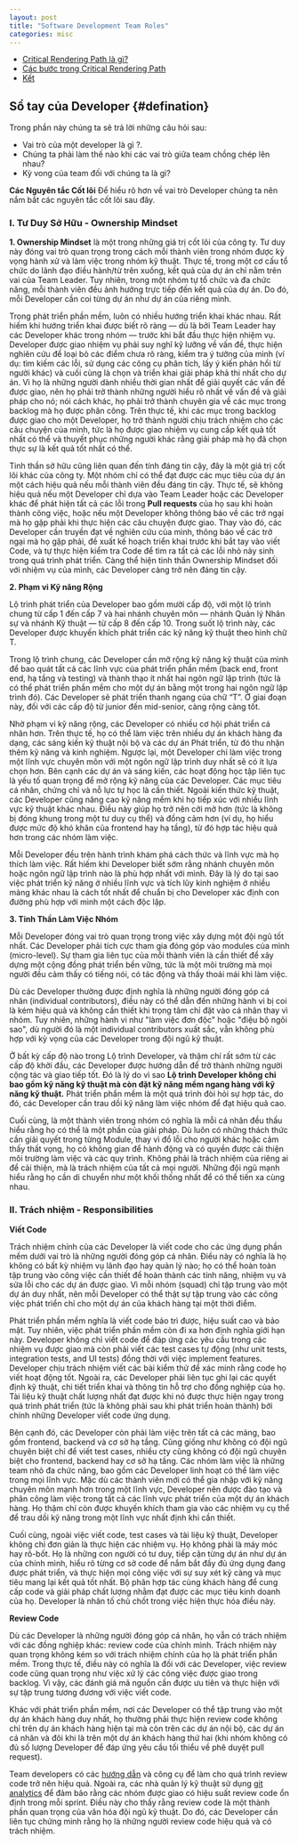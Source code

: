 ```yaml
---
layout: post
title: "Software Development Team Roles"
categories: misc
---
```


* [Critical Rendering Path là gì?](#defination)
* [Các bước trong Critical Rendering Path](#workflow)
* [Kết](#inconclution)

## Sổ tay của Developer {#defination}

Trong phần này chúng ta sẽ trả lời những câu hỏi sau:

- Vai trò của một developer là gì ?.
- Chúng ta phải làm thế nào khi các vai trò giữa team chồng chép lên nhau?
- Kỳ vong của team đối với chúng ta là gì?

**Các Nguyên tắc Cốt lõi**
Để hiểu rõ hơn về vai trò Developer chúng ta nên nắm bắt các nguyên tắc cốt lõi sau đây.

### I. Tư Duy Sở Hữu - Ownership Mindset

**1. Ownership Mindset** là một trong những giá trị cốt lõi của công ty. Tư duy này đóng vai trò quan trọng trong cách mỗi thành viên trong nhóm được kỳ vọng hành xử và làm việc trong nhóm kỹ thuật. Thực tế, trong một cơ cấu tổ chức do lãnh đạo điều hành/từ trên xuống, kết quả của dự án chỉ nằm trên vai của Team Leader. Tuy nhiên, trong một nhóm tự tổ chức và đa chức năng, mỗi thành viên đều ảnh hưởng trực tiếp đến kết quả của dự án. Do đó, mỗi Developer cần coi từng dự án như dự án của riêng mình.

Trong phát triển phần mềm, luôn có nhiều hướng triển khai khác nhau. Rất hiếm khi hướng triển khai được biết rõ ràng — dù là bởi Team Leader hay các Developer khác trong nhóm — trước khi bắt đầu thực hiện nhiệm vụ. Developer được giao nhiệm vụ phải suy nghĩ kỹ lưỡng về vấn đề, thực hiện nghiên cứu để loại bỏ các điểm chưa rõ ràng, kiểm tra ý tưởng của mình (ví dụ: tìm kiếm các lỗi, sử dụng các công cụ phân tích, lấy ý kiến phản hồi từ người khác) và cuối cùng là chọn và triển khai giải pháp khả thi nhất cho dự án. Vì họ là những người dành nhiều thời gian nhất để giải quyết các vấn đề được giao, nên họ phải trở thành những người hiểu rõ nhất về vấn đề và giải pháp cho nó; nói cách khác, họ phải trở thành chuyên gia về các mục trong backlog mà họ được phân công. Trên thực tế, khi các mục trong backlog được giao cho một Developer, họ trở thành người chịu trách nhiệm cho các câu chuyện của mình, tức là họ được giao nhiệm vụ cung cấp kết quả tốt nhất có thể và thuyết phục những người khác rằng giải pháp mà họ đã chọn thực sự là kết quả tốt nhất có thể.

Tinh thần sở hữu cũng liên quan đến tính đáng tin cậy, đây là một giá trị cốt lõi khác của công ty. Một nhóm chỉ có thể đạt được các mục tiêu của dự án một cách hiệu quả nếu mỗi thành viên đều đáng tin cậy. Thực tế, sẽ không hiệu quả nếu một Developer chỉ dựa vào Team Leader hoặc các Developer khác để phát hiện tất cả các lỗi trong **Pull requests** của họ sau khi hoàn thành công việc, hoặc nếu một Developer không thông báo về các trở ngại mà họ gặp phải khi thực hiện các câu chuyện được giao. Thay vào đó, các Developer cần truyền đạt về nghiên cứu của mình, thông báo về các trở ngại mà họ gặp phải, đề xuất kế hoạch triển khai trước khi bắt tay vào viết Code, và tự thực hiện kiểm tra Code để tìm ra tất cả các lỗi nhỏ nảy sinh trong quá trình phát triển. Càng thể hiện tinh thần Ownership Mindset đối với nhiệm vụ của mình, các Developer càng trở nên đáng tin cậy.

**2. Phạm vi Kỹ năng Rộng**

Lộ trình phát triển của Developer bao gồm mười cấp độ, với một lộ trình chung từ cấp 1 đến cấp 7 và hai nhánh chuyên môn — nhánh Quản lý Nhân sự và nhánh Kỹ thuật — từ cấp 8 đến cấp 10. Trong suốt lộ trình này, các Developer được khuyến khích phát triển các kỹ năng kỹ thuật theo hình chữ T.

Trong lộ trình chung, các Developer cần mở rộng kỹ năng kỹ thuật của mình để bao quát tất cả các lĩnh vực của phát triển phần mềm (back end, front end, hạ tầng và testing) và thành thạo ít nhất hai ngôn ngữ lập trình (tức là có thể phát triển phần mềm cho một dự án bằng một trong hai ngôn ngữ lập trình đó). Các Developer sẽ phát triển thanh ngang của chữ “T”. Ở giai đoạn này, đối với các cấp độ từ junior đến mid-senior, càng rộng càng tốt.

Nhờ phạm vi kỹ năng rộng, các Developer có nhiều cơ hội phát triển cá nhân hơn. Trên thực tế, họ có thể làm việc trên nhiều dự án khách hàng đa dạng, các sáng kiến kỹ thuật nội bộ và các dự án Phát triển, từ đó thu nhận thêm kỹ năng và kinh nghiệm. Ngược lại, một Developer chỉ làm việc trong một lĩnh vực chuyên môn với một ngôn ngữ lập trình duy nhất sẽ có ít lựa chọn hơn. Bên cạnh các dự án và sáng kiến, các hoạt động học tập liên tục là yếu tố quan trọng để mở rộng kỹ năng của các Developer. Các mục tiêu cá nhân, chứng chỉ và nỗ lực tự học là cần thiết. Ngoài kiến thức kỹ thuật, các Developer cũng nâng cao kỹ năng mềm khi họ tiếp xúc với nhiều lĩnh vực kỹ thuật khác nhau. Điều này giúp họ trở nên cởi mở hơn (tức là không bị đóng khung trong một tư duy cụ thể) và đồng cảm hơn (ví dụ, họ hiểu được mức độ khó khăn của frontend hay hạ tầng), từ đó hợp tác hiệu quả hơn trong các nhóm làm việc.

Mỗi Developer đều trên hành trình khám phá cách thức và lĩnh vực mà họ thích làm việc. Rất hiếm khi Developer biết sớm rằng nhánh chuyên môn hoặc ngôn ngữ lập trình nào là phù hợp nhất với mình. Đây là lý do tại sao việc phát triển kỹ năng ở nhiều lĩnh vực và tích lũy kinh nghiệm ở nhiều mảng khác nhau là cách tốt nhất để chuẩn bị cho Developer xác định con đường phù hợp với mình một cách độc lập.

**3. Tinh Thần Làm Việc Nhóm**

Mỗi Developer đóng vai trò quan trọng trong việc xây dựng một đội ngũ tốt nhất. Các Developer phải tích cực tham gia đóng góp vào modules của mình (micro-level). Sự tham gia liên tục của mỗi thành viên là cần thiết để xây dựng một cộng đồng phát triển bền vững, tức là một môi trường mà mọi người đều cảm thấy có tiếng nói, có tác động và thấy thoải mái khi làm việc.

Dù các Developer thường được định nghĩa là những người đóng góp cá nhân (individual contributors), điều này có thể dẫn đến những hành vi bị coi là kém hiệu quả và không cần thiết khi trọng tâm chỉ đặt vào cá nhân thay vì nhóm. Tuy nhiên, những hành vi như "làm việc đơn độc" hoặc "điệu bộ ngôi sao", dù người đó là một individual contributors xuất sắc, vẫn không phù hợp với kỳ vọng của các Developer trong đội ngũ kỹ thuật.

Ở bất kỳ cấp độ nào trong Lộ trình Developer, và thậm chí rất sớm từ các cấp độ khởi đầu, các Developer được hướng dẫn để trở thành những người cộng tác và giao tiếp tốt. Đó là lý do vì sao **Lộ trình Developer không chỉ bao gồm kỹ năng kỹ thuật mà còn đặt kỹ năng mềm ngang hàng với kỹ năng kỹ thuật.** Phát triển phần mềm là một quá trình đòi hỏi sự hợp tác, do đó, các Developer cần trau dồi kỹ năng làm việc nhóm để đạt hiệu quả cao.

Cuối cùng, là một thành viên trong nhóm có nghĩa là mỗi cá nhân đều thấu hiểu rằng họ có thể là một phần của giải pháp. Dù luôn có những thách thức cần giải quyết trong từng Module, thay vì đổ lỗi cho người khác hoặc cảm thấy thất vọng, họ có không gian để hành động và có quyền được cải thiện môi trường làm việc và các quy trình. Không phải là trách nhiệm của riêng ai để cải thiện, mà là trách nhiệm của tất cả mọi người. Những đội ngũ mạnh hiểu rằng họ cần di chuyển như một khối thống nhất để có thể tiến xa cùng nhau.

### II. Trách nhiệm - Responsibilities

**Viết Code**

Trách nhiệm chính của các Developer là viết code cho các ứng dụng phần mềm dưới vai trò là những người đóng góp cá nhân. Điều này có nghĩa là họ không có bất kỳ nhiệm vụ lãnh đạo hay quản lý nào; họ có thể hoàn toàn tập trung vào công việc cần thiết để hoàn thành các tính năng, nhiệm vụ và sửa lỗi cho các dự án được giao. Vì mỗi nhóm (squad) chỉ tập trung vào một dự án duy nhất, nên mỗi Developer có thể thật sự tập trung vào các công việc phát triển chỉ cho một dự án của khách hàng tại một thời điểm.

Phát triển phần mềm nghĩa là viết code bảo trì được, hiệu suất cao và bảo mật. Tuy nhiên, việc phát triển phần mềm còn đi xa hơn định nghĩa giới hạn này. Developer không chỉ viết code để đáp ứng các yêu cầu trong các nhiệm vụ được giao mà còn phải viết các test cases tự động (như unit tests, integration tests, and UI tests) đồng thời với việc implement features. Developer chịu trách nhiệm viết các bài kiểm thử để xác minh rằng code họ viết hoạt động tốt. Ngoài ra, các Developer phải liên tục ghi lại các quyết định kỹ thuật, chi tiết triển khai và thông tin hỗ trợ cho đồng nghiệp của họ. Tài liệu kỹ thuật chất lượng nhất đạt được khi nó được thực hiện ngay trong quá trình phát triển (tức là không phải sau khi phát triển hoàn thành) bởi chính những Developer viết code ứng dụng.

Bên cạnh đó, các Developer còn phải làm việc trên tất cả các mảng, bao gồm frontend, backend và cơ sở hạ tầng. Cũng giống như không có đội ngũ chuyên biệt chỉ để viết test cases, nhiều cty cũng không có đội ngũ chuyên biệt cho frontend, backend hay cơ sở hạ tầng. Các nhóm làm việc là những team nhỏ đa chức năng, bao gồm các Developer linh hoạt có thể làm việc trong mọi lĩnh vực. Mặc dù các thành viên mới có thể gia nhập với kỹ năng chuyên môn mạnh hơn trong một lĩnh vực, Developer nên được đào tạo và phân công làm việc trong tất cả các lĩnh vực phát triển của một dự án khách hàng. Họ thậm chí còn được khuyến khích tham gia vào các nhiệm vụ cụ thể để trau dồi kỹ năng trong một lĩnh vực nhất định khi cần thiết.

Cuối cùng, ngoài việc viết code, test cases và tài liệu kỹ thuật, Developer không chỉ đơn giản là thực hiện các nhiệm vụ. Họ không phải là máy móc hay rô-bốt. Họ là những con người có tư duy, tiếp cận từng dự án như dự án của chính mình, hiểu rõ từng cơ sở code để nắm bắt đầy đủ ứng dụng đang được phát triển, và thực hiện mọi công việc với sự suy xét kỹ càng và mục tiêu mang lại kết quả tốt nhất. Bộ phân hợp tác cùng khách hàng để cung cấp code và giải pháp chất lượng nhằm đạt được các mục tiêu kinh doanh của họ. Developer là nhân tố chủ chốt trong việc hiện thực hóa điều này.

**Review Code**

Dù các Developer là những người đóng góp cá nhân, họ vẫn có trách nhiệm với các đồng nghiệp khác: review code của chính mình. Trách nhiệm này quan trọng không kém so với trách nhiệm chính của họ là phát triển phần mềm. Trong thực tế, điều này có nghĩa là đối với các Developer, việc review code cũng quan trọng như việc xử lý các công việc được giao trong backlog. Vì vậy, các đánh giá mã nguồn cần được ưu tiên và thực hiện với sự tập trung tương đương với việc viết code.

Khác với phát triển phần mềm, nơi các Developer có thể tập trung vào một dự án khách hàng duy nhất, họ thường phải thực hiện review code không chỉ trên dự án khách hàng hiện tại mà còn trên các dự án nội bộ, các dự án cá nhân và đôi khi là trên một dự án khách hàng thứ hai (khi nhóm không có đủ số lượng Developer để đáp ứng yêu cầu tối thiểu về phê duyệt pull request).

Team developers có các [hướng dẫn](https://nimblehq.co/compass/development/code-reviews/) và công cụ để làm cho quá trình review code trở nên hiệu quả. Ngoài ra, các nhà quản lý kỹ thuật sử dụng [git analytics](https://nimblehq.co/compass/development/git-analytics/) để đảm bảo rằng các nhóm được giao có hiệu suất review code ổn định trong mỗi sprint. Điều này cho thấy rằng review code là một thành phần quan trọng của văn hóa đội ngũ kỹ thuật. Do đó, các Developer cần liên tục chứng minh rằng họ là những người review code hiệu quả và có trách nhiệm.